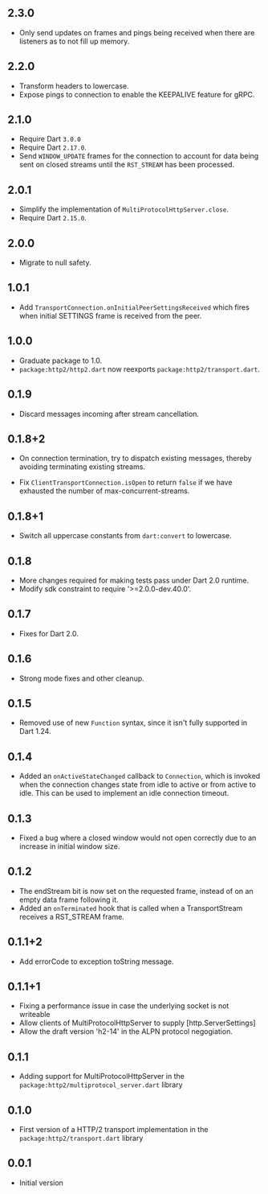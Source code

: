 ## 2.3.0

- Only send updates on frames and pings being received when there are listeners as to not fill up memory.

## 2.2.0

- Transform headers to lowercase.
- Expose pings to connection to enable the KEEPALIVE feature for gRPC.

## 2.1.0

- Require Dart `3.0.0`
- Require Dart `2.17.0`.
- Send `WINDOW_UPDATE` frames for the connection to account for data being sent on closed streams until the `RST_STREAM` has been processed.

## 2.0.1

- Simplify the implementation of `MultiProtocolHttpServer.close`.
- Require Dart `2.15.0`.

## 2.0.0

* Migrate to null safety.

## 1.0.1

* Add `TransportConnection.onInitialPeerSettingsReceived` which fires when
  initial SETTINGS frame is received from the peer.

## 1.0.0

* Graduate package to 1.0.
* `package:http2/http2.dart` now reexports `package:http2/transport.dart`.

## 0.1.9

* Discard messages incoming after stream cancellation.

## 0.1.8+2

* On connection termination, try to dispatch existing messages, thereby avoiding
  terminating existing streams.

* Fix `ClientTransportConnection.isOpen` to return `false` if we have exhausted
  the number of max-concurrent-streams.

## 0.1.8+1

* Switch all uppercase constants from `dart:convert` to lowercase.

## 0.1.8

* More changes required for making tests pass under Dart 2.0 runtime.
* Modify sdk constraint to require '>=2.0.0-dev.40.0'.

## 0.1.7

* Fixes for Dart 2.0.

## 0.1.6

* Strong mode fixes and other cleanup.

## 0.1.5

* Removed use of new `Function` syntax, since it isn't fully supported in Dart
  1.24.

## 0.1.4

* Added an `onActiveStateChanged` callback to `Connection`, which is invoked when
  the connection changes state from idle to active or from active to idle. This
  can be used to implement an idle connection timeout.

## 0.1.3

* Fixed a bug where a closed window would not open correctly due to an increase
  in initial window size.

## 0.1.2

* The endStream bit is now set on the requested frame, instead of on an empty
  data frame following it.
* Added an `onTerminated` hook that is called when a TransportStream receives
  a RST_STREAM frame.

## 0.1.1+2

* Add errorCode to exception toString message.

## 0.1.1+1

* Fixing a performance issue in case the underlying socket is not writeable
* Allow clients of MultiProtocolHttpServer to supply [http.ServerSettings]
* Allow the draft version 'h2-14' in the ALPN protocol negogiation.

## 0.1.1

* Adding support for MultiProtocolHttpServer in the
  `package:http2/multiprotocol_server.dart` library

## 0.1.0

* First version of a HTTP/2 transport implementation in the
  `package:http2/transport.dart` library

## 0.0.1

- Initial version
